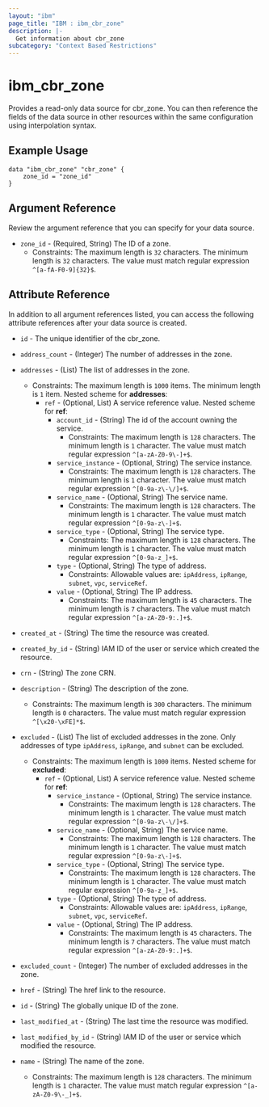```yaml
---
layout: "ibm"
page_title: "IBM : ibm_cbr_zone"
description: |-
  Get information about cbr_zone
subcategory: "Context Based Restrictions"
---
```


# ibm_cbr_zone

Provides a read-only data source for cbr_zone. You can then reference the fields of the data source in other resources within the same configuration using interpolation syntax.

## Example Usage

```hcl
data "ibm_cbr_zone" "cbr_zone" {
	zone_id = "zone_id"
}
```

## Argument Reference

Review the argument reference that you can specify for your data source.

* `zone_id` - (Required, String) The ID of a zone.
  * Constraints: The maximum length is `32` characters. The minimum length is `32` characters. The value must match regular expression `^[a-fA-F0-9]{32}$`.

## Attribute Reference

In addition to all argument references listed, you can access the following attribute references after your data source is created.

* `id` - The unique identifier of the cbr_zone.

* `address_count` - (Integer) The number of addresses in the zone.

* `addresses` - (List) The list of addresses in the zone.
  * Constraints: The maximum length is `1000` items. The minimum length is `1` item.
Nested scheme for **addresses**:
    * `ref` - (Optional, List) A service reference value.
    Nested scheme for **ref**:
        * `account_id` - (String) The id of the account owning the service.
          * Constraints: The maximum length is `128` characters. The minimum length is `1` character. The value must match regular expression `^[a-zA-Z0-9\-]+$`.
        * `service_instance` - (Optional, String) The service instance.
          * Constraints: The maximum length is `128` characters. The minimum length is `1` character. The value must match regular expression `^[0-9a-z\-\/]+$`.
        * `service_name` - (Optional, String) The service name.
          * Constraints: The maximum length is `128` characters. The minimum length is `1` character. The value must match regular expression `^[0-9a-z\-]+$`.
        * `service_type` - (Optional, String) The service type.
          * Constraints: The maximum length is `128` characters. The minimum length is `1` character. The value must match regular expression `^[0-9a-z_]+$`.
        * `type` - (Optional, String) The type of address.
          * Constraints: Allowable values are: `ipAddress`, `ipRange`, `subnet`, `vpc`, `serviceRef`.
        * `value` - (Optional, String) The IP address.
          * Constraints: The maximum length is `45` characters. The minimum length is `7` characters. The value must match regular expression `^[a-zA-Z0-9:.]+$`.

* `created_at` - (String) The time the resource was created.

* `created_by_id` - (String) IAM ID of the user or service which created the resource.

* `crn` - (String) The zone CRN.

* `description` - (String) The description of the zone.
  * Constraints: The maximum length is `300` characters. The minimum length is `0` characters. The value must match regular expression `^[\x20-\xFE]*$`.

* `excluded` - (List) The list of excluded addresses in the zone. Only addresses of type `ipAddress`, `ipRange`, and `subnet` can be excluded.
  * Constraints: The maximum length is `1000` items.
Nested scheme for **excluded**:
    * `ref` - (Optional, List) A service reference value.
    Nested scheme for **ref**:
        * `service_instance` - (Optional, String) The service instance.
          * Constraints: The maximum length is `128` characters. The minimum length is `1` character. The value must match regular expression `^[0-9a-z\-\/]+$`.
        * `service_name` - (Optional, String) The service name.
          * Constraints: The maximum length is `128` characters. The minimum length is `1` character. The value must match regular expression `^[0-9a-z\-]+$`.
        * `service_type` - (Optional, String) The service type.
          * Constraints: The maximum length is `128` characters. The minimum length is `1` character. The value must match regular expression `^[0-9a-z_]+$`.
        * `type` - (Optional, String) The type of address.
          * Constraints: Allowable values are: `ipAddress`, `ipRange`, `subnet`, `vpc`, `serviceRef`.
        * `value` - (Optional, String) The IP address.
          * Constraints: The maximum length is `45` characters. The minimum length is `7` characters. The value must match regular expression `^[a-zA-Z0-9:.]+$`.

* `excluded_count` - (Integer) The number of excluded addresses in the zone.

* `href` - (String) The href link to the resource.

* `id` - (String) The globally unique ID of the zone.

* `last_modified_at` - (String) The last time the resource was modified.

* `last_modified_by_id` - (String) IAM ID of the user or service which modified the resource.

* `name` - (String) The name of the zone.
  * Constraints: The maximum length is `128` characters. The minimum length is `1` character. The value must match regular expression `^[a-zA-Z0-9\-_]+$`.


